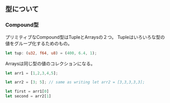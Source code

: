 ## 型について
### Compound型
プリミティブなCompound型はTupleとArraysの２つ。
Tupleはいろいろな型の値をグループ化するためのもの。
```rust
let tup: (u32, f64, u8) = (400, 6.4, 1);
```

Arraysは同じ型の値のコレクションになる。
```rust
let arr1 = [1,2,3,4,5];

let arr2 = [3; 5]; // same as writing let arr2 = [3,3,3,3,3];

let first = arr1[0]
let second = arr2[1]
```

